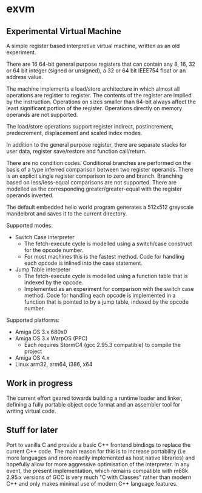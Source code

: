 # exvm

## Experimental Virtual Machine

A simple register based interpretive virtual machine, written as an old experiment.

There are 16 64-bit general purpose registers that can contain any 8, 16, 32 or 64 bit integer (signed or unsigned), a 32 or 64 bit IEEE754 float or an address value.

The machine implements a load/store architecture in which almost all operations are register to register. The contents of the register are implied by the instruction. Operations on sizes smaller than 64-bit always affect the least significant portion of the register. Operations directly on memory operands are not supported.

The load/store operations support register indirect, postincrement, predecrement, displacement and scaled index modes.

In addition to the general purpose register, there are separate stacks for user data, register save/restore and function call/return.

There are no condition codes. Conditional branches are performed on the basis of a type inferred comparison between two register operands. There is an explicit single register comparison to zero and branch. Branching based on less/less-equal comparisons are not supported. There are modelled as the corresponding greater/greater-equal with the register operands inverted.

The default embedded hello world program generates a 512x512 greyscale mandelbrot and saves it to the current directory.

Supported modes:
- Switch Case interpreter
  - The fetch-execute cycle is modelled using a switch/case construct for the opcode number.
  - For most machines this is the fastest method. Code for handling each opcode is inlined into the case statement.
- Jump Table interpeter
  - The fetch-execute cycle is modelled using a function table that is indexed by the opcode.
  - Implemented as an experiment for comparison with the switch case method. Code for handling each opcode is implemented in a function that is pointed to by a jump table, indexed by the opcode number.
  
Supported platforms:
- Amiga OS 3.x 680x0
- Amiga OS 3.x WarpOS (PPC)
  - Each requires StormC4 (gcc 2.95.3 compatible) to compile the project
- Amiga OS 4.x
- Linux arm32, arm64, i386, x64

## Work in progress
The current effort geared towards building a runtime loader and linker, defining a fully portable object code format and an assembler tool for writing virtual code.

## Stuff for later
Port to vanilla C and provide a basic C++ frontend bindings to replace the current C++ code. The main reason for this is to increase portability (i.e more languages and more readily implemented as host native libraries) and hopefully allow for more aggressive optimisation of the interpreter. In any event, the present implementation, which remains compatible with m68k 2.95.x versions of GCC is very much "C with Classes" rather than modern C++ and only makes minimal use of modern C++ language features.
